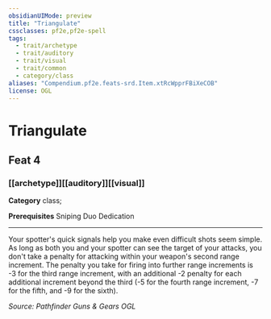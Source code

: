 ```yaml
---
obsidianUIMode: preview
title: "Triangulate"
cssclasses: pf2e,pf2e-spell
tags:
  - trait/archetype
  - trait/auditory
  - trait/visual
  - trait/common
  - category/class
aliases: "Compendium.pf2e.feats-srd.Item.xtRcWpprFBiXeCOB"
license: OGL
---
```

# Triangulate
## Feat 4
### [[archetype]][[auditory]][[visual]]

**Category** class; 



**Prerequisites** Sniping Duo Dedication
* * *
Your spotter's quick signals help you make even difficult shots seem simple. As long as both you and your spotter can see the target of your attacks, you don't take a penalty for attacking within your weapon's second range increment. The penalty you take for firing into further range increments is -3 for the third range increment, with an additional -2 penalty for each additional increment beyond the third (-5 for the fourth range increment, -7 for the fifth, and -9 for the sixth).

*Source: Pathfinder Guns & Gears*
*OGL*